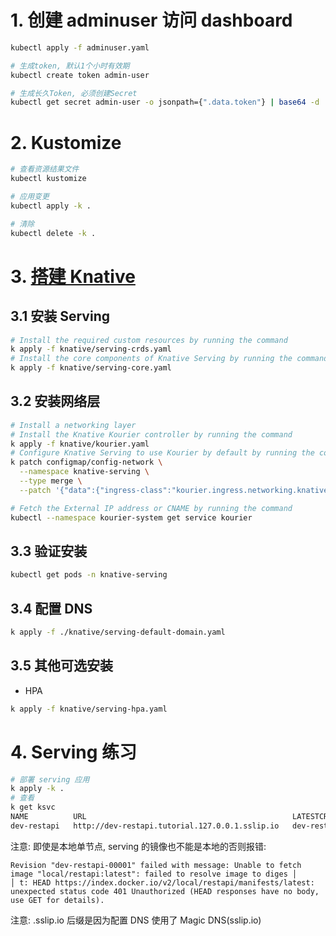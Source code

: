 # 1. 创建 adminuser 访问 dashboard

```bash
kubectl apply -f adminuser.yaml

# 生成token, 默认1个小时有效期
kubectl create token admin-user

# 生成长久Token, 必须创建Secret
kubectl get secret admin-user -o jsonpath={".data.token"} | base64 -d
```

# 2. Kustomize

```bash
# 查看资源结果文件
kubectl kustomize

# 应用变更
kubectl apply -k .

# 清除
kubectl delete -k .
```

# 3. [搭建 Knative](https://knative.dev/docs/install/yaml-install/serving/install-serving-with-yaml)

## 3.1 安装 Serving

```bash
# Install the required custom resources by running the command
k apply -f knative/serving-crds.yaml
# Install the core components of Knative Serving by running the command
k apply -f knative/serving-core.yaml
```

## 3.2 安装网络层

```bash
# Install a networking layer
# Install the Knative Kourier controller by running the command
k apply -f knative/kourier.yaml
# Configure Knative Serving to use Kourier by default by running the command
k patch configmap/config-network \
  --namespace knative-serving \
  --type merge \
  --patch '{"data":{"ingress-class":"kourier.ingress.networking.knative.dev"}}'

# Fetch the External IP address or CNAME by running the command
kubectl --namespace kourier-system get service kourier
```

## 3.3 验证安装

```bash
kubectl get pods -n knative-serving
```

## 3.4 配置 DNS

```bash
k apply -f ./knative/serving-default-domain.yaml
```

## 3.5 其他可选安装

- HPA

```bash
k apply -f knative/serving-hpa.yaml
```

# 4. Serving 练习

```bash
# 部署 serving 应用
k apply -k .
# 查看
k get ksvc
NAME          URL                                              LATESTCREATED       LATESTREADY         READY   REASON
dev-restapi   http://dev-restapi.tutorial.127.0.0.1.sslip.io   dev-restapi-00004   dev-restapi-00004   True
```

注意: 即使是本地单节点, serving 的镜像也不能是本地的否则报错:

```
Revision "dev-restapi-00001" failed with message: Unable to fetch image "local/restapi:latest": failed to resolve image to diges │
│ t: HEAD https://index.docker.io/v2/local/restapi/manifests/latest: unexpected status code 401 Unauthorized (HEAD responses have no body, use GET for details).
```

注意: .sslip.io 后缀是因为配置 DNS 使用了 Magic DNS(sslip.io)
